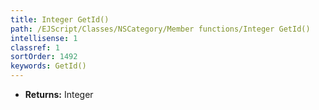 ```yaml
---
title: Integer GetId()
path: /EJScript/Classes/NSCategory/Member functions/Integer GetId()
intellisense: 1
classref: 1
sortOrder: 1492
keywords: GetId()
---
```



* **Returns:** Integer


